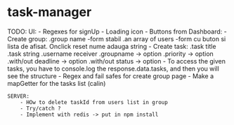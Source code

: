 # task-manager

TODO: 
	UI:
		- Regexes for signUp
		- Loading icon
		- Buttons from Dashboard: 
			- Create group: 
				.group name -form stabil
				.an array of users -form cu buton si lista de afisat. Onclick reset nume adauga string
			- Create task:
				.task title
				.task string
				.username receiver
				.groupname -> option
				.priority -> option
				.with/out deadline -> option
				.with/out status -> option
		- To access the given tasks, you have to console.log the response.data.tasks, and then you will see the structure
		- Regex and fail safes for create group page
		- Make a mapGetter for the tasks list (calin)

	SERVER:
		- HOw to delete taskId from users list in group
		- Try/catch ?
		- Implement with redis -> put in npm install
